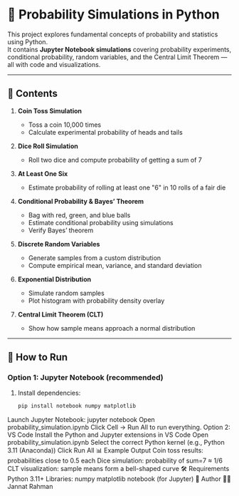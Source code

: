 # 🎲 Probability Simulations in Python

This project explores fundamental concepts of probability and statistics using Python.  
It contains **Jupyter Notebook simulations** covering probability experiments, conditional probability, random variables, and the Central Limit Theorem — all with code and visualizations.  

---

## 📌 Contents
1. **Coin Toss Simulation**  
   - Toss a coin 10,000 times  
   - Calculate experimental probability of heads and tails  

2. **Dice Roll Simulation**  
   - Roll two dice and compute probability of getting a sum of 7  

3. **At Least One Six**  
   - Estimate probability of rolling at least one "6" in 10 rolls of a fair die  

4. **Conditional Probability & Bayes’ Theorem**  
   - Bag with red, green, and blue balls  
   - Estimate conditional probability using simulations  
   - Verify Bayes’ theorem  

5. **Discrete Random Variables**  
   - Generate samples from a custom distribution  
   - Compute empirical mean, variance, and standard deviation  

6. **Exponential Distribution**  
   - Simulate random samples  
   - Plot histogram with probability density overlay  

7. **Central Limit Theorem (CLT)**  
   - Show how sample means approach a normal distribution  

---

## 🚀 How to Run

### Option 1: Jupyter Notebook (recommended)
1. Install dependencies:
   ```bash
   pip install notebook numpy matplotlib
Launch Jupyter Notebook:
jupyter notebook
Open probability_simulation.ipynb
Click Cell → Run All to run everything.
Option 2: VS Code
Install the Python and Jupyter extensions in VS Code
Open probability_simulation.ipynb
Select the correct Python kernel (e.g., Python 3.11 (Anaconda))
Click Run All
📊 Example Output
Coin toss results: probabilities close to 0.5 each
Dice simulation: probability of sum=7 ≈ 1/6
CLT visualization: sample means form a bell-shaped curve
🛠️ Requirements
Python 3.11+
Libraries:
numpy
matplotlib
notebook (for Jupyter)
📌 Author
👩‍💻 Jannat Rahman
